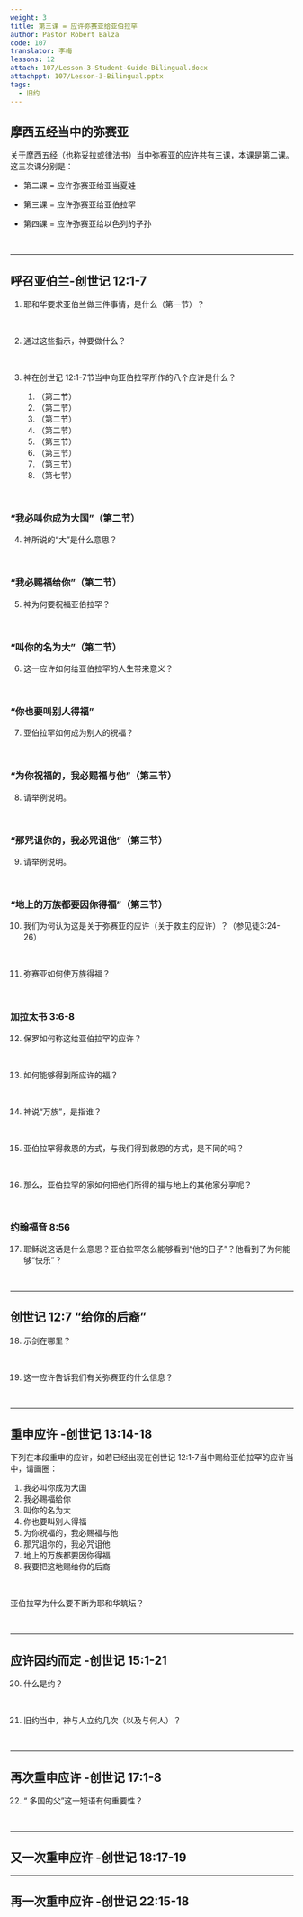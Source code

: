 ```yaml
---
weight: 3
title: 第三课 = 应许弥赛亚给亚伯拉罕
author: Pastor Robert Balza
code: 107
translator: 李梅
lessons: 12
attach: 107/Lesson-3-Student-Guide-Bilingual.docx
attachppt: 107/Lesson-3-Bilingual.pptx
tags: 
  - 旧约
---
```

## 摩西五经当中的弥赛亚

关于摩西五经（也称妥拉<Torah>或律法书）当中弥赛亚的应许共有三课，本课是第二课。这三次课分别是：

- 第二课 = 应许弥赛亚给亚当夏娃

- 第三课 = 应许弥赛亚给亚伯拉罕

- 第四课 = 应许弥赛亚给以色列的子孙

&nbsp;

---

## 呼召亚伯兰-创世记 12:1-7

1.	耶和华要求亚伯兰做三件事情，是什么（第一节）？

&nbsp;

2.	通过这些指示，神要做什么？

&nbsp;

3.	神在创世记 12:1-7节当中向亚伯拉罕所作的八个应许是什么？

    1.	（第二节）
    2.	（第二节）
    3.	（第二节）
    4.	（第二节）
    5.	（第三节）
    6.	（第三节）
    7.	（第三节）
    8.	（第七节）

&nbsp;

### “我必叫你成为大国”（第二节）

4.	神所说的“大”是什么意思？

&nbsp;

### “我必赐福给你”（第二节）

5.	神为何要祝福亚伯拉罕？

&nbsp;

### “叫你的名为大”（第二节）

6.	这一应许如何给亚伯拉罕的人生带来意义？

&nbsp;

###  “你也要叫别人得福”

7.	亚伯拉罕如何成为别人的祝福？

&nbsp;

### “为你祝福的，我必赐福与他”（第三节）

8.	请举例说明。

&nbsp;

### “那咒诅你的，我必咒诅他”（第三节）

9.	请举例说明。

&nbsp;

### “地上的万族都要因你得福”（第三节）

10.	我们为何认为这是关于弥赛亚的应许（关于救主的应许）？（参见徒3:24-26）

&nbsp;

11.	弥赛亚如何使万族得福？

&nbsp;

### 加拉太书 3:6-8
12.	保罗如何称这给亚伯拉罕的应许？

&nbsp;

13.	如何能够得到所应许的福？

&nbsp;

14.	神说“万族”，是指谁？

&nbsp;

15.	亚伯拉罕得救恩的方式，与我们得到救恩的方式，是不同的吗？ 

&nbsp;

16.	那么，亚伯拉罕的家如何把他们所得的福与地上的其他家分享呢？

&nbsp;

### 约翰福音 8:56
17.	耶稣说这话是什么意思？亚伯拉罕怎么能够看到“他的日子”？他看到了为何能够“快乐”？

&nbsp;

---

## 创世记 12:7 “给你的后裔”
18.	示剑在哪里？

&nbsp;

19.	这一应许告诉我们有关弥赛亚的什么信息？

&nbsp;

---

## 重申应许 -创世记 13:14-18

下列在本段重申的应许，如若已经出现在创世记 12:1-7当中赐给亚伯拉罕的应许当中，请画圈：

   1. 我必叫你成为大国
   2. 我必赐福给你
   3. 叫你的名为大
   4. 你也要叫别人得福
   5. 为你祝福的，我必赐福与他
   6. 那咒诅你的，我必咒诅他
   7. 地上的万族都要因你得福
   8. 我要把这地赐给你的后裔

&nbsp;

亚伯拉罕为什么要不断为耶和华筑坛？

&nbsp;

---

## 应许因约而定 -创世记 15:1-21

20.	什么是约？

&nbsp;

21.	旧约当中，神与人立约几次（以及与何人）？

&nbsp;

---

## 再次重申应许 -创世记 17:1-8

22.	“ 多国的父”这一短语有何重要性？

&nbsp;

---

## 又一次重申应许 -创世记 18:17-19

---

## 再一次重申应许 -创世记 22:15-18
